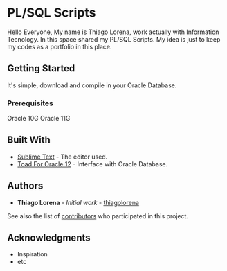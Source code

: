 # PL/SQL Scripts

Hello Everyone,
My name is Thiago Lorena, work actually with Information Tecnology.
In this space shared my PL/SQL Scripts.
My idea is just to keep my codes as a portfolio in this place.

## Getting Started

It's simple, download and compile in your Oracle Database.

### Prerequisites

Oracle 10G
Oracle 11G

## Built With

* [Sublime Text](http://https://www.sublimetext.com/) - The editor used.
* [Toad For Oracle 12](https://https://www.quest.com/br-pt/products/toad-for-oracle/) - Interface with Oracle Database.

## Authors

* **Thiago Lorena** - *Initial work* - [thiagolorena](https://github.com/thiagolorena)

See also the list of [contributors](https://github.com/your/project/contributors) who participated in this project.

## Acknowledgments

* Inspiration
* etc
